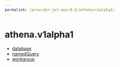 ```yaml
---
permalink: /provider-jet-aws/0.5/athena/v1alpha1/
---
```


# athena.v1alpha1



* [database](database.md)
* [namedQuery](namedQuery.md)
* [workgroup](workgroup.md)